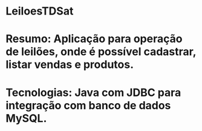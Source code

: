 # LeiloesTDSat

# Resumo: Aplicação para operação de leilões, onde é possível cadastrar, listar vendas e produtos.

# Tecnologias: Java com JDBC para integração com banco de dados MySQL.
